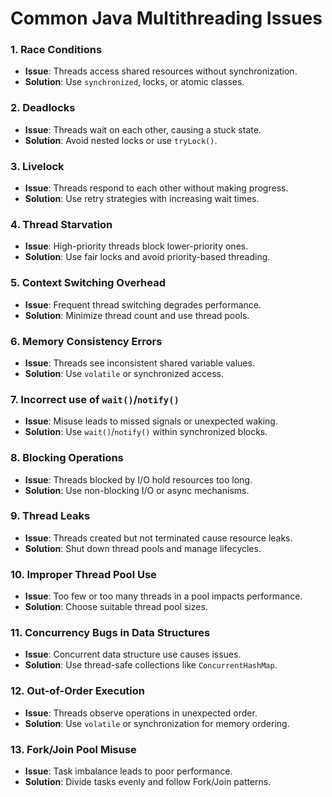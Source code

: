 # Common Java Multithreading Issues

### 1. Race Conditions
- **Issue**: Threads access shared resources without synchronization.
- **Solution**: Use `synchronized`, locks, or atomic classes.

### 2. Deadlocks
- **Issue**: Threads wait on each other, causing a stuck state.
- **Solution**: Avoid nested locks or use `tryLock()`.

### 3. Livelock
- **Issue**: Threads respond to each other without making progress.
- **Solution**: Use retry strategies with increasing wait times.

### 4. Thread Starvation
- **Issue**: High-priority threads block lower-priority ones.
- **Solution**: Use fair locks and avoid priority-based threading.

### 5. Context Switching Overhead
- **Issue**: Frequent thread switching degrades performance.
- **Solution**: Minimize thread count and use thread pools.

### 6. Memory Consistency Errors
- **Issue**: Threads see inconsistent shared variable values.
- **Solution**: Use `volatile` or synchronized access.

### 7. Incorrect use of `wait()`/`notify()`
- **Issue**: Misuse leads to missed signals or unexpected waking.
- **Solution**: Use `wait()`/`notify()` within synchronized blocks.

### 8. Blocking Operations
- **Issue**: Threads blocked by I/O hold resources too long.
- **Solution**: Use non-blocking I/O or async mechanisms.

### 9. Thread Leaks
- **Issue**: Threads created but not terminated cause resource leaks.
- **Solution**: Shut down thread pools and manage lifecycles.

### 10. Improper Thread Pool Use
- **Issue**: Too few or too many threads in a pool impacts performance.
- **Solution**: Choose suitable thread pool sizes.

### 11. Concurrency Bugs in Data Structures
- **Issue**: Concurrent data structure use causes issues.
- **Solution**: Use thread-safe collections like `ConcurrentHashMap`.

### 12. Out-of-Order Execution
- **Issue**: Threads observe operations in unexpected order.
- **Solution**: Use `volatile` or synchronization for memory ordering.

### 13. Fork/Join Pool Misuse
- **Issue**: Task imbalance leads to poor performance.
- **Solution**: Divide tasks evenly and follow Fork/Join patterns.
